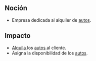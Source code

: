 ## Noción

* Empresa dedicada al alquiler de [autos](https://app.nuclino.com/Curso-LEL/Agencia-de-Viajes/Servicio-Auto-bf39c08c-4d7e-4af8-a986-76e5fbd5390a).

## Impacto

* [Alquila ](https://app.nuclino.com/Curso-LEL/Agencia-de-Viajes/Verbo-Comercializar-7c4719e6-c525-4ed5-808f-3901b32ef50f)los [autos ](https://app.nuclino.com/Curso-LEL/Agencia-de-Viajes/Servicio-Auto-bf39c08c-4d7e-4af8-a986-76e5fbd5390a)al cliente.
* Asigna la disponibilidad de los [autos](https://app.nuclino.com/Curso-LEL/Agencia-de-Viajes/Servicio-Auto-bf39c08c-4d7e-4af8-a986-76e5fbd5390a).